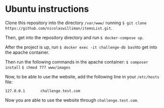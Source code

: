 # Ubuntu instructions

Clone this repository into the directory `/var/www/` running `$ git clone https://github.com/nicolaswilliman/itemsList.git`.

Then, get into the repository directory and run `$ docker-compose up`.

After the project is up, run `$ docker exec -it challenge-db bash`to get into the apache container.

Then run the following commands in the apache container:
`$ composer install`
`$ chmod 777 www/images`

Now, to be able to use the website, add the following line in your `/etc/hosts` file:

`127.0.0.1       challenge.test.com`

Now you are able to use the website through `challenge.test.com`.